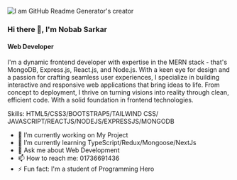 ![I am GitHub Readme Generator's creator](https://i.ibb.co.com/VT2Ddqj/DALL-E-2024-11-26-22-16-05-A-professional-and-sleek-Git-Hub-banner-for-a-web-developer-The-design-in.webp)

### Hi there 👋, I'm Nobab Sarkar
#### Web Developer

I'm a dynamic frontend developer with expertise in the MERN stack - that's MongoDB, Express.js, React.js, and Node.js. With a keen eye for design and a passion for crafting seamless user experiences, I specialize in building interactive and responsive web applications that bring ideas to life. From concept to deployment, I thrive on turning visions into reality through clean, efficient code. With a solid foundation in frontend technologies.

Skills: HTML5/CSS3/BOOTSTRAP5/TAILWIND CSS/ JAVASCRIPT/REACTJS/NODEJS/EXPRESSJS/MONGODB

- 🔭 I’m currently working on My Project 
- 🌱 I’m currently learning TypeScript/Redux/Mongoose/NextJs 
- 💬 Ask me about Web Development 
- 📫 How to reach me: 01736691436 
- ⚡ Fun fact: I'm a student of Programming Hero 



